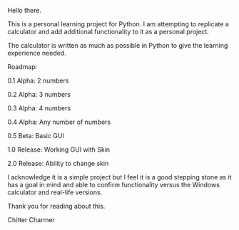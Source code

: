 Hello there.

This is a personal learning project for Python. I am attempting to replicate a calculator and add additional functionality to it as a personal project.

The calculator is written as much as possible in Python to give the learning experience needed.

Roadmap:

0.1 Alpha: 2 numbers

0.2 Alpha: 3 numbers

0.3 Alpha: 4 numbers

0.4 Alpha: Any number of numbers

0.5 Beta: Basic GUI

1.0 Release: Working GUI with Skin

2.0 Release: Ability to change skin

I acknowledge it is a simple project but I feel it is a good stepping stone as it has a goal in mind and able to confirm functionality versus the Windows calculator and real-life versions.

Thank you for reading about this.

Chitter Charmer
